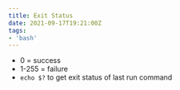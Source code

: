 ```yaml
---
title: Exit Status
date: 2021-09-17T19:21:00Z
tags:
- 'bash'
---
```


* 0 = success
* 1-255 = failure
* `echo $?` to get exit status of last run command

